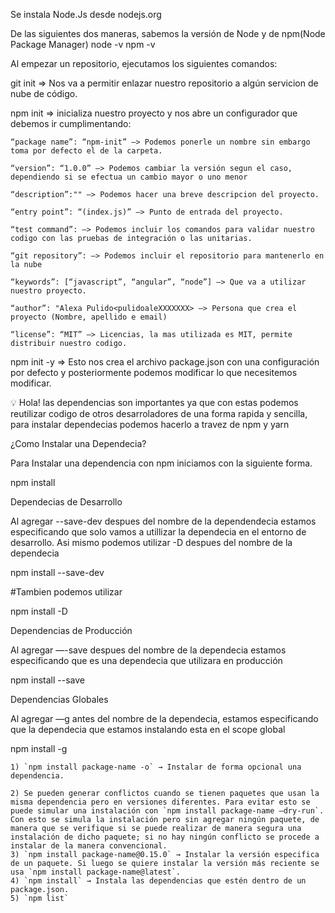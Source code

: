 Se instala Node.Js desde nodejs.org

De las siguientes dos maneras, sabemos la versión de Node y de npm(Node Package Manager)
node -v
npm -v

Al empezar un repositorio, ejecutamos los siguientes comandos:

git init => Nos va a permitir enlazar nuestro repositorio a algún servicion de nube de código.

npm init => inicializa nuestro proyecto y nos abre un configurador que debemos ir cumplimentando:

    “package name”: “npm-init” —> Podemos ponerle un nombre sin embargo toma por defecto el de la carpeta.

    “version”: “1.0.0” —> Podemos cambiar la versión segun el caso, dependiendo si se efectua un cambio mayor o uno menor

    “description”:"" —> Podemos hacer una breve descripcion del proyecto.

    “entry point”: “(index.js)” —> Punto de entrada del proyecto.

    “test command”: —> Podemos incluir los comandos para validar nuestro codigo con las pruebas de integración o las unitarias.

    “git repository”: —> Podemos incluir el repositorio para mantenerlo en la nube

    “keywords”: [“javascript”, “angular”, “node”] —> Que va a utilizar nuestro proyecto.

    “author”: "Alexa Pulido<pulidoaleXXXXXXX> —> Persona que crea el proyecto (Nombre, apellido e email)

    “license”: “MIT” —> Licencias, la mas utilizada es MIT, permite distribuir nuestro codigo.

npm init -y => Esto nos crea el archivo package.json con una configuración por defecto y posteriormente podemos modificar lo que necesitemos modificar.

💡 Hola! las dependencias son importantes ya que con estas podemos reutilizar codigo de otros desarroladores de una forma rapida y sencilla, para instalar dependecias podemos hacerlo a travez de npm y yarn

¿Como Instalar una Dependecia?

Para Instalar una dependencia con npm iniciamos con la siguiente forma.

npm install <nombre de la dependecia>

Dependecias de Desarrollo

Al agregar --save-dev despues del nombre de la dependendecia estamos especificando que solo vamos a utillizar la dependecia en el entorno de desarrollo. Asi mismo podemos utilizar -D despues del nombre de la dependecia

npm install <nombre de la dependecia> --save-dev

#Tambien podemos utilizar

npm install <nombre de la dependecia> -D

Dependencias de Producción

Al agregar —-save despues del nombre de la dependecia estamos especificando que es una dependecia que utilizara en producción

npm install <nombre de la dependecia> --save

Dependencias Globales

Al agregar —g antes del nombre de la dependecia, estamos especificando que la dependecia que estamos instalando esta en el scope global

npm install -g <nombre de la dependecia>






    1) `npm install package-name -o` → Instalar de forma opcional una dependencia.

    2) Se pueden generar conflictos cuando se tienen paquetes que usan la misma dependencia pero en versiones diferentes. Para evitar esto se puede simular una instalación con `npm install package-name —dry-run`. Con esto se simula la instalación pero sin agregar ningún paquete, de manera que se verifique si se puede realizar de manera segura una instalación de dicho paquete; si no hay ningún conflicto se procede a instalar de la manera convencional.
    3) `npm install package-name@0.15.0` → Instalar la versión especifica de un paquete. Si luego se quiere instalar la versión más reciente se usa `npm install package-name@latest`.
    4) `npm install` → Instala las dependencias que estén dentro de un package.json.
    5) `npm list`
